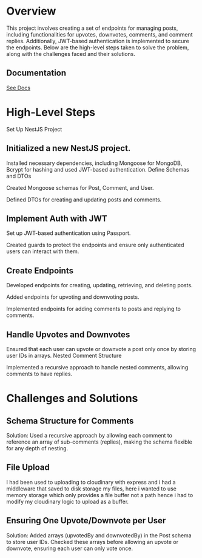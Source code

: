 # Overview
This project involves creating a set of endpoints for managing posts, including functionalities for upvotes, downvotes, comments, and comment replies. Additionally, JWT-based authentication is implemented to secure the endpoints. Below are the high-level steps taken to solve the problem, along with the challenges faced and their solutions.

## Documentation

[See Docs](https://documenter.getpostman.com/view/22684334/2sA3kaBJrw)

# High-Level Steps
Set Up NestJS Project

## Initialized a new NestJS project.
Installed necessary dependencies, including Mongoose for MongoDB, Bcrypt for hashing and used JWT-based authentication.
Define Schemas and DTOs

Created Mongoose schemas for Post, Comment, and User.

Defined DTOs for creating and updating posts and comments.

## Implement Auth with JWT
Set up JWT-based authentication using Passport.

Created guards to protect the endpoints and ensure only authenticated users can interact with them.

## Create Endpoints
Developed endpoints for creating, updating, retrieving, and deleting posts.

Added endpoints for upvoting and downvoting posts.

Implemented endpoints for adding comments to posts and replying to comments.

## Handle Upvotes and Downvotes
Ensured that each user can upvote or downvote a post only once by storing user IDs in arrays.
Nested Comment Structure

Implemented a recursive approach to handle nested comments, allowing comments to have replies.


# Challenges and Solutions

## Schema Structure for Comments
Solution: Used a recursive approach by allowing each comment to reference an array of sub-comments (replies), making the schema flexible for any depth of nesting.

## File Upload
I had been used to uploading to cloudinary with express and i had a middleware that saved to disk storage my files, here i wanted to use memory storage which only provides a file buffer not a path hence i had to modify my cloudinary logic to upload as a buffer.

## Ensuring One Upvote/Downvote per User
Solution: Added arrays (upvotedBy and downvotedBy) in the Post schema to store user IDs. Checked these arrays before allowing an upvote or downvote, ensuring each user can only vote once.